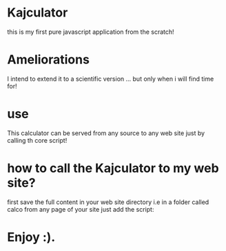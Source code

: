 # Kajculator
this is my first pure javascript application from the scratch!
# Ameliorations
I intend to extend it to a scientific version ... but only when i will find time for!
# use
This calculator can be served from any source to any web site just by calling th core script!
# how to call the Kajculator to my web site?
first save the full content in your web site directory i.e in a folder called calco
from any page of your site just add the script:
# <script type="text/javascrript" src="../calco/Kajculatrice.js" ></script>
# Enjoy :).
